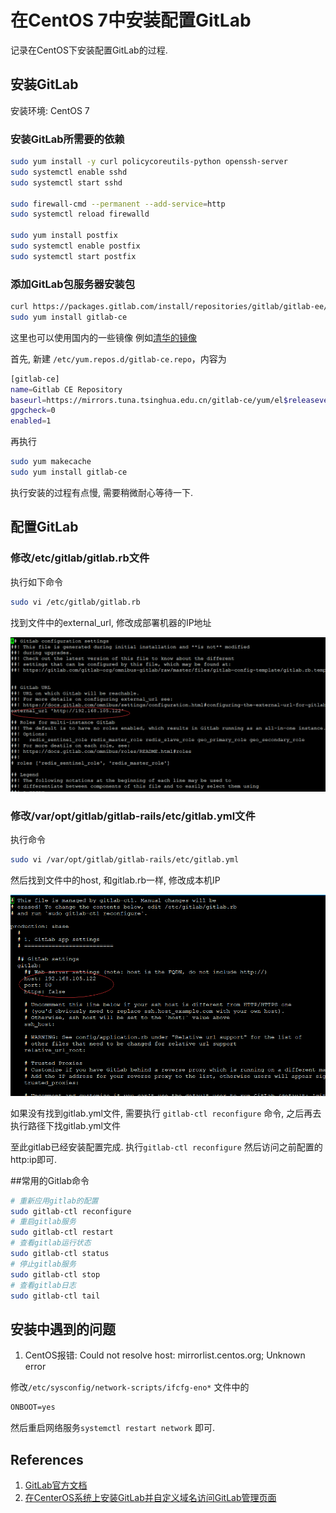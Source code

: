 # 在CentOS 7中安装配置GitLab



 记录在CentOS下安装配置GitLab的过程.

## 安装GitLab

安装环境: CentOS 7

### 安装GitLab所需要的依赖

```bash
sudo yum install -y curl policycoreutils-python openssh-server
sudo systemctl enable sshd
sudo systemctl start sshd

sudo firewall-cmd --permanent --add-service=http
sudo systemctl reload firewalld

sudo yum install postfix
sudo systemctl enable postfix
sudo systemctl start postfix
```

### 添加GitLab包服务器安装包

```bash
curl https://packages.gitlab.com/install/repositories/gitlab/gitlab-ee/script.rpm.sh | sudo bash
sudo yum install gitlab-ce
```

这里也可以使用国内的一些镜像 例如[清华的镜像](https://mirror.tuna.tsinghua.edu.cn/help/gitlab-ce/)

首先, 新建 `/etc/yum.repos.d/gitlab-ce.repo`，内容为

```bash
[gitlab-ce]
name=Gitlab CE Repository
baseurl=https://mirrors.tuna.tsinghua.edu.cn/gitlab-ce/yum/el$releasever/
gpgcheck=0
enabled=1
```

再执行

```bash
sudo yum makecache
sudo yum install gitlab-ce
```

执行安装的过程有点慢, 需要稍微耐心等待一下.

## 配置GitLab

### 修改/etc/gitlab/gitlab.rb文件

执行如下命令

```bash
sudo vi /etc/gitlab/gitlab.rb
```

找到文件中的external_url, 修改成部署机器的IP地址

![修改gitlab.rb配置](../images/install_gitlab/1.png)

### 修改/var/opt/gitlab/gitlab-rails/etc/gitlab.yml文件

执行命令

```bash
sudo vi /var/opt/gitlab/gitlab-rails/etc/gitlab.yml
```

然后找到文件中的host, 和gitlab.rb一样, 修改成本机IP

![修改gitlab.yml文件](../images/install_gitlab/2.png)

如果没有找到gitlab.yml文件, 需要执行 `gitlab-ctl reconfigure` 命令, 之后再去执行路径下找gitlab.yml文件

至此gitlab已经安装配置完成.  执行`gitlab-ctl reconfigure` 然后访问之前配置的http:ip即可.

##常用的Gitlab命令

```bash
# 重新应用gitlab的配置
sudo gitlab-ctl reconfigure
# 重启gitlab服务
sudo gitlab-ctl restart
# 查看gitlab运行状态
sudo gitlab-ctl status
# 停止gitlab服务
sudo gitlab-ctl stop
# 查看gitlab日志
sudo gitlab-ctl tail
```

## 安装中遇到的问题

1. CentOS报错: Could not resolve host: mirrorlist.centos.org; Unknown error

修改`/etc/sysconfig/network-scripts/ifcfg-eno*` 文件中的

```xml
ONBOOT=yes
```

然后重启网络服务`systemctl restart network` 即可.

## References

1. [GitLab官方文档](https://about.gitlab.com/installation/#centos-7)
2. [在CenterOS系统上安装GitLab并自定义域名访问GitLab管理页面](http://blog.csdn.net/ouyang_peng/article/details/72903221)

